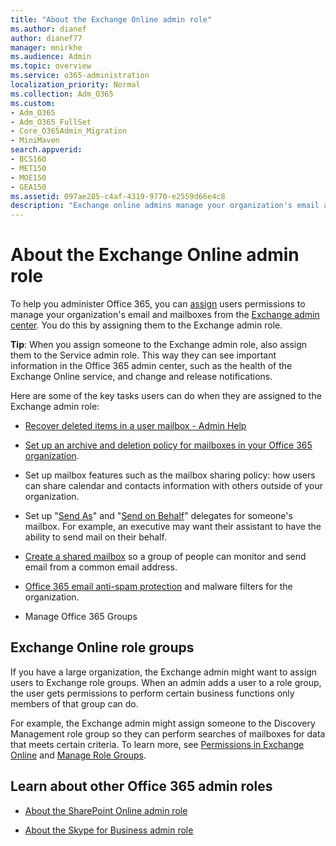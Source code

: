 ```yaml
---
title: "About the Exchange Online admin role"
ms.author: dianef
author: dianef77
manager: mnirkhe
ms.audience: Admin
ms.topic: overview
ms.service: o365-administration
localization_priority: Normal
ms.collection: Adm_O365
ms.custom:
- Adm_O365
- Adm_O365_FullSet
- Core_O365Admin_Migration
- MiniMaven
search.appverid:
- BCS160
- MET150
- MOE150
- GEA150
ms.assetid: 097ae285-c4af-4319-9770-e2559d66e4c8
description: "Exchange online admins manage your organization's email and mailboxes. For example, they recover deleted items in a user's mailbox. "
---
```


# About the Exchange Online admin role

To help you administer Office 365, you can [assign](assign-admin-roles.md) users permissions to manage your organization's email and mailboxes from the [Exchange admin center](https://go.microsoft.com/fwlink/p/?LinkID=271807). You do this by assigning them to the Exchange admin role. 
  
 **Tip**: When you assign someone to the Exchange admin role, also assign them to the Service admin role. This way they can see important information in the Office 365 admin center, such as the health of the Exchange Online service, and change and release notifications. 
  
Here are some of the key tasks users can do when they are assigned to the Exchange admin role: 
  
- [Recover deleted items in a user mailbox - Admin Help](https://docs.microsoft.com/office365/enterprise/recover-deleted-items-in-a-mailbox)
    
- [Set up an archive and deletion policy for mailboxes in your Office 365 organization](https://docs.microsoft.com/office365/securitycompliance/set-up-an-archive-and-deletion-policy-for-mailboxes).
    
- Set up mailbox features such as the mailbox sharing policy: how users can share calendar and contacts information with others outside of your organization. 
    
- Set up "[Send As](https://support.office.com/article/2B828C5F-41AB-4904-97B9-3B63D8129C4E.aspx)" and "[Send on Behalf](https://support.office.com/article/C5E7749D-244E-477F-998E-55D3876C22EC.aspx)" delegates for someone's mailbox. For example, an executive may want their assistant to have the ability to send mail on their behalf. 
    
- [Create a shared mailbox](../email/create-a-shared-mailbox.md#create-a-shared-mailbox) so a group of people can monitor and send email from a common email address. 
    
- [Office 365 email anti-spam protection](https://docs.microsoft.com/office365/securitycompliance/anti-spam-protection) and malware filters for the organization. 
    
- Manage Office 365 Groups
    
## Exchange Online role groups

If you have a large organization, the Exchange admin might want to assign users to Exchange role groups. When an admin adds a user to a role group, the user gets permissions to perform certain business functions only members of that group can do.
  
 For example, the Exchange admin might assign someone to the Discovery Management role group so they can perform searches of mailboxes for data that meets certain criteria. To learn more, see [Permissions in Exchange Online](https://docs.microsoft.com/exchange/permissions-exo/permissions-exo) and [Manage Role Groups](https://docs.microsoft.com/exchange/manage-role-groups-exchange-2013-help).
  
## Learn about other Office 365 admin roles
    
- [About the SharePoint Online admin role](https://docs.microsoft.com/sharepoint/sharepoint-admin-role)
    
- [About the Skype for Business admin role](https://docs.microsoft.com/en-us/skypeforbusiness/skype-for-business-online)
    
